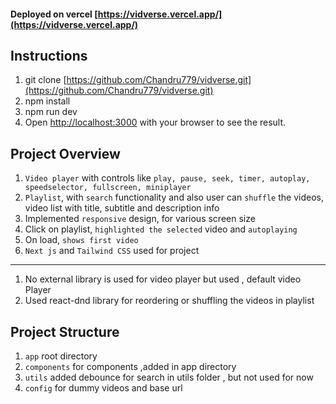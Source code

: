 #### Deployed on vercel [https://vidverse.vercel.app/](https://vidverse.vercel.app/)

## Instructions

1. git clone [https://github.com/Chandru779/vidverse.git](https://github.com/Chandru779/vidverse.git) 
2. npm install
3. npm run dev
4. Open [http://localhost:3000](http://localhost:3000) with your browser to see the result.

## Project Overview

1. `Video player` with controls like `play, pause, seek, timer, autoplay, speedselector, fullscreen, miniplayer`
2. `Playlist`, with `search` functionality and also user can `shuffle` the videos, video list with title, subtitle and description info
3. Implemented  `responsive` design, for various screen size
4. Click on playlist, `highlighted the selected` video and `autoplaying`
5. On load, `shows first video`
6. `Next js` and `Tailwind CSS` used for project

------------------------------------------------

1. No external library is used for video player but used , default video Player
2. Used react-dnd library for reordering or shuffling the videos in playlist

## Project Structure

1. `app` root directory
2. `components` for components ,added in app directory
3. `utils` added debounce for search in utils folder , but not used for now
4. `config` for dummy videos and base url
